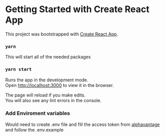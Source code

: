 # Getting Started with Create React App

This project was bootstrapped with [Create React App](https://github.com/facebook/create-react-app).

### `yarn`

This will start all of the needed packages

### `yarn start`

Runs the app in the development mode.\
Open [http://localhost:3000](http://localhost:3000) to view it in the browser.

The page will reload if you make edits.\
You will also see any lint errors in the console.

### Add Enviroment variables
Would need to create .env file and fill the access token from [alphavantage](https://www.alphavantage.co/support/#api-key) and follow the .env.example